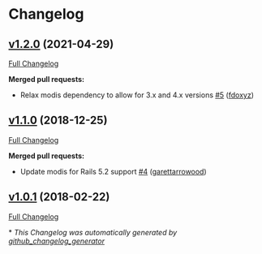 # Changelog

## [v1.2.0](https://github.com/rpush/rpush-redis/tree/v1.2.0) (2021-04-29)

[Full Changelog](https://github.com/rpush/rpush-redis/compare/v1.1.0...v1.2.0)

**Merged pull requests:**

- Relax modis dependency to allow for 3.x and 4.x versions [\#5](https://github.com/rpush/rpush-redis/pull/5) ([fdoxyz](https://github.com/fdoxyz))

## [v1.1.0](https://github.com/rpush/rpush-redis/tree/v1.1.0) (2018-12-25)

[Full Changelog](https://github.com/rpush/rpush-redis/compare/v1.0.1...v1.1.0)

**Merged pull requests:**

- Update modis for Rails 5.2 support [\#4](https://github.com/rpush/rpush-redis/pull/4) ([garettarrowood](https://github.com/garettarrowood))

## [v1.0.1](https://github.com/rpush/rpush-redis/tree/v1.0.1) (2018-02-22)

[Full Changelog](https://github.com/rpush/rpush-redis/compare/v1.0.0...v1.0.1)



\* *This Changelog was automatically generated by [github_changelog_generator](https://github.com/github-changelog-generator/github-changelog-generator)*
